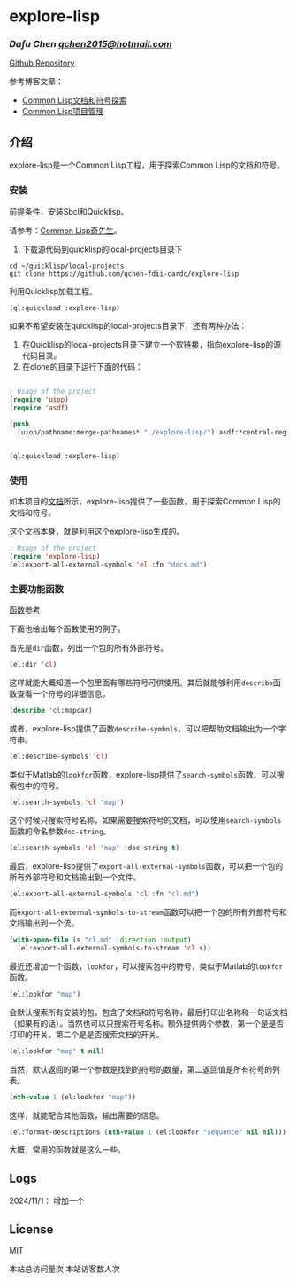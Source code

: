 <script async src="//busuanzi.ibruce.info/busuanzi/2.3/busuanzi.pure.mini.js"></script>
  <meta name="referrer" content="no-referrer-when-downgrade">

# explore-lisp
### _Dafu Chen <qchen2015@hotmail.com>_

[Github Repository](https://github.com/qchen-fdii-cardc/explore-lisp)

参考博客文章：

- [Common Lisp文档和符号探索](https://www.windtunnel.cn/posts/005-explore-lisp/)
- [Common Lisp项目管理](https://www.windtunnel.cn/posts/002-lazy-process/)

## 介绍

explore-lisp是一个Common Lisp工程，用于探索Common Lisp的文档和符号。

### 安装

前提条件，安装Sbcl和Quicklisp。

请参考：[Common Lisp奇先生](https://www.windtunnel.cn/categories/lisp/)。

1. 下载源代码到quicklisp的local-projects目录下
```shell
cd ~/quicklisp/local-projects
git clone https://github.com/qchen-fdii-cardc/explore-lisp
```

利用Quicklisp加载工程。

```lisp
(ql:quickload :explore-lisp)
```

如果不希望安装在quicklisp的local-projects目录下，还有两种办法：

1. 在Quicklisp的local-projects目录下建立一个软链接，指向explore-lisp的源代码目录。
2. 在clone的目录下运行下面的代码：

```lisp

; Usage of the project
(require 'uiop)
(require 'asdf)

(push
  (uiop/pathname:merge-pathnames* "./explore-lisp/") asdf:*central-registry*)


(ql:quickload :explore-lisp)
```

### 使用

如本项目的[文档](docs.md)所示，explore-lisp提供了一些函数，用于探索Common Lisp的文档和符号。

这个文档本身，就是利用这个explore-lisp生成的。

```lisp
; Usage of the project
(require 'explore-lisp)
(el:export-all-external-symbols 'el :fn "docs.md") 
```

### 主要功能函数

[函数参考](docs.md)

下面也给出每个函数使用的例子。

首先是`dir`函数，列出一个包的所有外部符号。

```lisp
(el:dir 'cl)
```

这样就能大概知道一个包里面有哪些符号可供使用。其后就能够利用`describe`函数查看一个符号的详细信息。

```lisp
(describe 'cl:mapcar)
```

或者，explore-lisp提供了函数`describe-symbols`，可以把帮助文档输出为一个字符串。
  
```lisp
(el:describe-symbols 'cl)
```

类似于Matlab的`lookfor`函数，explore-lisp提供了`search-symbols`函数，可以搜索包中的符号。

```lisp
(el:search-symbols 'cl "map")
```

这个时候只搜索符号名称，如果需要搜索符号的文档，可以使用`search-symbols`函数的命名参数`doc-string`。

```lisp
(el:search-symbols 'cl "map" :doc-string t)
```

最后，explore-lisp提供了`export-all-external-symbols`函数，可以把一个包的所有外部符号和文档输出到一个文件。

```lisp
(el:export-all-external-symbols 'cl :fn "cl.md")
```

而`export-all-external-symbols-to-stream`函数可以把一个包的所有外部符号和文档输出到一个流。

```lisp
(with-open-file (s "cl.md" :direction :output)
  (el:export-all-external-symbols-to-stream 'cl s))
```
最近还增加一个函数，`lookfor`，可以搜索包中的符号，类似于Matlab的`lookfor`函数。

```lisp
(el:lookfor "map")
```

会默认搜索所有安装的包，包含了文档和符号名称，最后打印出名称和一句话文档（如果有的话）。当然也可以只搜索符号名称。额外提供两个参数，第一个是是否打印的开关，第二个是是否搜索文档的开关。

```lisp
(el:lookfor "map" t nil)
```

当然，默认返回的第一个参数是找到的符号的数量，第二返回值是所有符号的列表。

```lisp
(nth-value 1 (el:lookfor "map"))
```

这样，就能配合其他函数，输出需要的信息。

```lisp
(el:format-descriptions (nth-value 1 (el:lookfor "sequence" nil nil)))
```

大概，常用的函数就是这么一些。

## Logs

2024/11/1： 增加一个
## License

MIT


<div class="busuanzi-footer">
  <span id="busuanzi_container_site_pv">
    本站总访问量<span id="busuanzi_value_site_pv"></span>次
  </span>
  <span id="busuanzi_container_site_uv">
    本站访客数<span id="busuanzi_value_site_uv"></span>人次
  </span>
</div>
